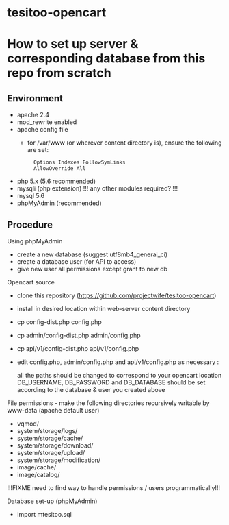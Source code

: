 # tesitoo-opencart

How to set up server & corresponding database from this repo from scratch
=========================================================================

Environment
-----------

- apache 2.4
- mod_rewrite enabled
- apache config file
  - for /var/www (or wherever content directory is), ensure the following are set:

          Options Indexes FollowSymLinks
          AllowOverride All

- php 5.x (5.6 recommended)
- mysqli (php extension) !!! any other modules required? !!!
- mysql 5.6
- phpMyAdmin (recommended)

Procedure
-----------------

Using phpMyAdmin
- create a new database (suggest utf8mb4_general_ci)
- create a database user (for API to access)
- give new user all permissions except grant to new db

Opencart source
- clone this repository (https://github.com/projectwife/tesitoo-opencart)
- install in desired location within web-server content directory
- cp config-dist.php config.php
- cp admin/config-dist.php admin/config.php
- cp api/v1/config-dist.php api/v1/config.php
- edit config.php, admin/config.php and api/v1/config.php as necessary :

    all the paths should be changed to correspond to your opencart location
    DB_USERNAME, DB_PASSWORD and DB_DATABASE should be set according to the database & user you created above

File permissions - make the following directories recursively writable by www-data
(apache default user)
- vqmod/
- system/storage/logs/
- system/storage/cache/
- system/storage/download/
- system/storage/upload/
- system/storage/modification/
- image/cache/
- image/catalog/

!!!FIXME need to find way to handle permissions / users programmatically!!!

Database set-up (phpMyAdmin)
- import mtesitoo.sql

